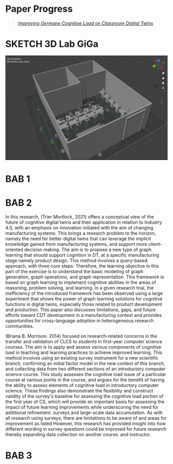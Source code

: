 # Paper Progress
> [*Improving Germane Cognitive Load on Classroom Digital Twins*](https://itsacid-my.sharepoint.com/:w:/g/personal/6025231011_student_its_ac_id/EWSYMCrahGhDnd6QW7nKByUBr0lrVlqCFIkx5vQZOQdchw?e=voUDBX)

# SKETCH 3D Lab GiGa
![N|Solid](https://raw.githubusercontent.com/tdpg20232a/final-project-doppelganger/main/assets/3dassets/sketch3dlabgigav.1.jpg)

# BAB 1

# BAB 2
In this research, (Trier Mortlock, 2021) offers a conceptual view of the future of cognitive digital twins and their application in relation to Industry 4.0, with an emphasis on innovation initiated with the aim of changing manufacturing systems. This brings a research problem to the horizon, namely the need for better digital twins that can leverage the implicit knowledge gained from manufacturing systems, and support more client-oriented decision making. The aim is to propose a new type of graph learning that should support cognition in DT, at a specific manufacturing stage namely product design. This method involves a query-based approach, with three core steps: Therefore, the learning objective in this part of the exercise is to understand the basic modeling of graph generation, graph operations, and graph representation. This framework is based on graph learning to implement cognitive abilities in the areas of reasoning, problem solving, and learning. In a given research trial, the inefficiency of the introduced framework has been observed using a large experiment that shows the power of graph learning solutions for cognitive functions in digital twins, especially those related to product development and production. This paper also discusses limitations, gaps, and future efforts toward CDT development in a manufacturing context and provides opportunities for cross-language adoption in heterogeneous research communities.

(Briana B. Morrison. 2014) focused on research-related concerns in the transfer and validation of CLCS to students in first-year computer science courses. The aim is to apply and assess various components of cognitive load in teaching and learning practices to achieve improved learning. This method involves using an existing survey instrument for a new scientific branch, confirming an initial factor model in the new context of this branch, and collecting data from two different sections of an introductory computer science course. This study assesses the cognitive load issue of a particular course at various points in the course, and argues for the benefit of having the ability to assess elements of cognitive load in introductory computer science. These findings also demonstrate the flexibility and construct validity of the survey's baseline for assessing the cognitive load portion of the first year of CS, which will provide an important basis for assessing the impact of future learning improvements while underscoring the need for additional refinement. surveys and large-scale data accumulation. As with all research using surveys, there are limitations to be aware of and areas for improvement as listed However, this research has provided insight into how different wording in survey questions could be improved for future research thereby expanding data collection on another course. and instructor.


# BAB 3
